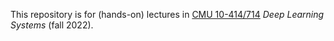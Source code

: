 This repository is for (hands-on) lectures in [CMU 10-414/714](https://dlsyscourse.org) *Deep Learning Systems* (fall 2022).
